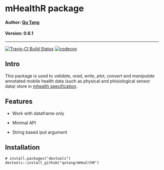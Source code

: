 # mHealthR package

#### Author: [Qu Tang](http://qutang.github.io)

#### Version: 0.6.1

---

[![Travis-CI Build Status](https://travis-ci.org/qutang/mHealthR.svg?branch=master)](https://travis-ci.org/qutang/mHealthR) [![codecov](https://codecov.io/gh/qutang/mHealthR/branch/master/graphs/badge.svg)](https://codecov.io/github/qutang/mHealthR) 

## Intro

This package is used to *validate*, *read*, *write*, *plot*, *convert* and *manipulate* annotated mobile health data (such as physical and phisiological sensor data) store in [mhealth specification](https://qutang.github.io/project/mhealth-specification/).

## Features

* Work with dataframe only

* Minimal API

* String based iput argument

## Installation

```{r}
# install.packages("devtools")
devtools::install_github("qutang/mHealthR")
```

